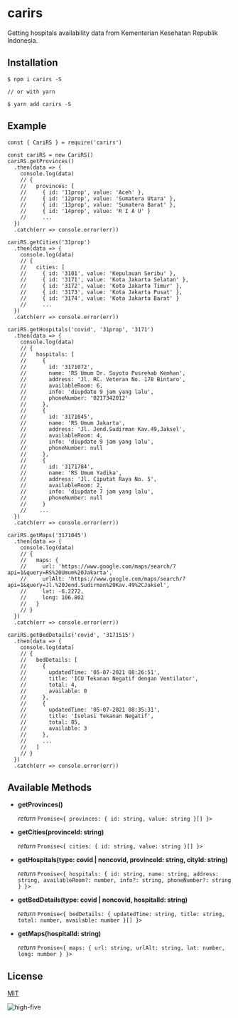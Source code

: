 # carirs

Getting hospitals availability data from Kementerian Kesehatan Republik Indonesia.

## Installation

```
$ npm i carirs -S

// or with yarn

$ yarn add carirs -S
```

## Example

```
const { CariRS } = require('carirs')

const cariRS = new CariRS()
cariRS.getProvinces()
  .then(data => {
    console.log(data)
    // {
    //   provinces: [
    //     { id: '11prop', value: 'Aceh' },
    //     { id: '12prop', value: 'Sumatera Utara' },
    //     { id: '13prop', value: 'Sumatera Barat' },
    //     { id: '14prop', value: 'R I A U' }
    //     ...
  })
  .catch(err => console.error(err))

cariRS.getCities('31prop')
  .then(data => {
    console.log(data)
    // {
    //   cities: [
    //     { id: '3101', value: 'Kepulauan Seribu' },
    //     { id: '3171', value: 'Kota Jakarta Selatan' },
    //     { id: '3172', value: 'Kota Jakarta Timur' },
    //     { id: '3173', value: 'Kota Jakarta Pusat' },
    //     { id: '3174', value: 'Kota Jakarta Barat' }
    //     ...
  })
  .catch(err => console.error(err))

cariRS.getHospitals('covid', '31prop', '3171')
  .then(data => {
    console.log(data)
    // {
    //   hospitals: [
    //     {
    //       id: '3171072',
    //       name: 'RS Umum Dr. Suyoto Pusrehab Kemhan',
    //       address: 'Jl. RC. Veteran No. 178 Bintaro',
    //       availableRoom: 6,
    //       info: 'diupdate 9 jam yang lalu',
    //       phoneNumber: '0217342012'
    //     },
    //     {
    //       id: '3171045',
    //       name: 'RS Umum Jakarta',
    //       address: 'Jl. Jend.Sudirman Kav.49,Jaksel',
    //       availableRoom: 4,
    //       info: 'diupdate 9 jam yang lalu',
    //       phoneNumber: null
    //     },
    //     {
    //       id: '3171784',
    //       name: 'RS Umum Yadika',
    //       address: 'Jl. Ciputat Raya No. 5',
    //       availableRoom: 2,
    //       info: 'diupdate 7 jam yang lalu',
    //       phoneNumber: null
    //     }
    //    ...
  })
  .catch(err => console.error(err))

cariRS.getMaps('3171045')
  .then(data => {
    console.log(data)
    // {
    //   maps: {
    //     url: 'https://www.google.com/maps/search/?api=1&query=RS%20Umum%20Jakarta',
    //     urlAlt: 'https://www.google.com/maps/search/?api=1&query=Jl.%20Jend.Sudirman%20Kav.49%2CJaksel',
    //     lat: -6.2272,
    //     long: 106.802
    //   }
    // }
  })
  .catch(err => console.error(err))

cariRS.getBedDetails('covid', '3171515')
  .then(data => {
    console.log(data)
    // {
    //   bedDetails: [
    //     {
    //       updatedTime: '05-07-2021 08:26:51',
    //       title: 'ICU Tekanan Negatif dengan Ventilator',
    //       total: 4,
    //       available: 0
    //     },
    //     {
    //       updatedTime: '05-07-2021 08:35:31',
    //       title: 'Isolasi Tekanan Negatif',
    //       total: 85,
    //       available: 3
    //     },
    //     ...
    //   ]
    // }
  })
  .catch(err => console.error(err))
```

## Available Methods

- **getProvinces()**

  *return* `Promise<{ provinces: { id: string, value: string }[] }>`

- **getCities(provinceId: string)**

  *return* `Promise<{ cities: { id: string, value: string }[] }>`

- **getHospitals(type: covid | noncovid, provinceId: string, cityId: string)**

  *return* `Promise<{
    hospitals: {
      id: string,
      name: string,
      address: string,
      availableRoom?: number,
      info?: string,
      phoneNumber?: string
    }
  }>`

- **getBedDetails(type: covid | noncovid, hospitalId: string)**

  *return* `Promise<{
    bedDetails: {
      updatedTime: string,
      title: string,
      total: number,
      available: number
    }[]
  }>`

- **getMaps(hospitalId: string)**

  *return* `Promise<{
    maps: {
      url: string,
      urlAlt: string,
      lat: number,
      long: number
    }
  }>`

## License

[MIT](./LICENSE.md)

![high-five](https://media0.giphy.com/media/26BREWfA5cRZJbMd2/giphy.gif?cid=ecf05e4721370e49dc41cdc59e140f4c0337fcaa46553ddb&rid=giphy.gif)
